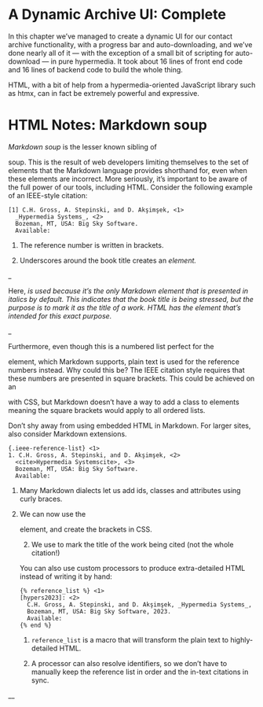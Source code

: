 # A Dynamic Archive UI: Complete

In this chapter we’ve managed to create a dynamic UI for our contact archive functionality, with a progress bar and auto-downloading, and we’ve done nearly all of it — with the exception of a small bit of scripting for auto-download — in pure hypermedia. It took about 16 lines of front end code and 16 lines of backend code to build the whole thing.

HTML, with a bit of help from a hypermedia-oriented JavaScript library such as htmx, can in fact be extremely powerful and expressive.

# HTML Notes: Markdown soup

_Markdown soup_ is the lesser known sibling of

soup. This is the result of web developers limiting themselves to the set of elements that the Markdown language provides shorthand for, even when these elements are incorrect. More seriously, it’s important to be aware of the full power of our tools, including HTML. Consider the following example of an IEEE-style citation:

    [1] C.H. Gross, A. Stepinski, and D. Akşimşek, <1>
      _Hypermedia Systems_, <2>
      Bozeman, MT, USA: Big Sky Software.
      Available: 

1.  The reference number is written in brackets.
    
2.  Underscores around the book title creates an _element._
    

_

Here, _is used because it’s the only Markdown element that is presented in italics by default. This indicates that the book title is being stressed, but the purpose is to mark it as the title of a work. HTML has the element that’s intended for this exact purpose._

_

Furthermore, even though this is a numbered list perfect for the

element, which Markdown supports, plain text is used for the reference numbers instead. Why could this be? The IEEE citation style requires that these numbers are presented in square brackets. This could be achieved on an

with CSS, but Markdown doesn’t have a way to add a class to elements meaning the square brackets would apply to all ordered lists.

Don’t shy away from using embedded HTML in Markdown. For larger sites, also consider Markdown extensions.

    {.ieee-reference-list} <1>
    1. C.H. Gross, A. Stepinski, and D. Akşimşek, <2>
      <cite>Hypermedia Systemscite>, <3>
      Bozeman, MT, USA: Big Sky Software.
      Available: 

1.  Many Markdown dialects let us add ids, classes and attributes using curly braces.
    
2.  We can now use the
    
    element, and create the brackets in CSS.
    
    2.  We use to mark the title of the work being cited (not the whole citation!)
        
    
    You can also use custom processors to produce extra-detailed HTML instead of writing it by hand:
    
        {% reference_list %} <1>
        [hypers2023]: <2>
          C.H. Gross, A. Stepinski, and D. Akşimşek, _Hypermedia Systems_,
          Bozeman, MT, USA: Big Sky Software, 2023.
          Available: 
        {% end %}
    
    1.  `reference_list` is a macro that will transform the plain text to highly-detailed HTML.
        
    2.  A processor can also resolve identifiers, so we don’t have to manually keep the reference list in order and the in-text citations in sync.
        





__